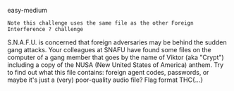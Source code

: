 easy-medium

    Note this challenge uses the same file as the other Foreign Interference ? challenge

S.N.A.F.U. is concerned that foreign adversaries may be behind the sudden gang attacks. Your colleagues at SNAFU have found some files on the computer of a gang member that goes by the name of Viktor (aka "Crypt") including a copy of the NUSA (New United States of America) anthem. Try to find out what this file contains: foreign agent codes, passwords, or maybe it's just a (very) poor-quality audio file? Flag format THC{...}
